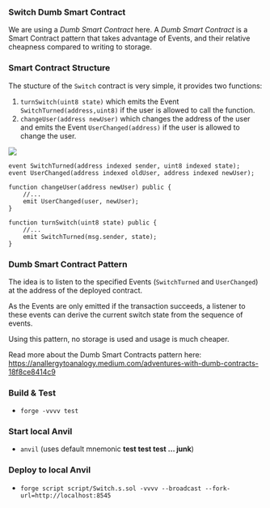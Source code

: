 ### Switch Dumb Smart Contract

We are using a _Dumb Smart Contract_ here. A _Dumb Smart Contract_ is a Smart Contract pattern that takes advantage of Events, and their relative cheapness compared to writing to storage. 

### Smart Contract Structure

The stucture of the `Switch` contract is very simple, it provides two functions:

1. `turnSwitch(uint8 state)` which emits the Event `SwitchTurned(address,uint8)` if the user is allowed to call the function.
2. `changeUser(address newUser)` which changes the address of the user and emits the Event `UserChanged(address)` if the user is allowed to change the user.

![](https://i.imgur.com/JD93P2g.png)

```solidity
event SwitchTurned(address indexed sender, uint8 indexed state);
event UserChanged(address indexed oldUser, address indexed newUser);

function changeUser(address newUser) public {
    //...
    emit UserChanged(user, newUser);
}

function turnSwitch(uint8 state) public {
    //...
    emit SwitchTurned(msg.sender, state);
}
```

### Dumb Smart Contract Pattern

The idea is to listen to the specified Events (`SwitchTurned` and `UserChanged`) at the address of the deployed contract. 

As the Events are only emitted if the transaction succeeds, a listener to these events can derive the current switch state from the sequence of events. 

Using this pattern, no storage is used and usage is much cheaper.

Read more about the Dumb Smart Contracts pattern here: https://anallergytoanalogy.medium.com/adventures-with-dumb-contracts-18f8ce8414c9

### Build & Test

* `forge -vvvv test`

### Start local Anvil

* `anvil` (uses default mnemonic **test test test ... junk**)

### Deploy to local Anvil

* `forge script script/Switch.s.sol -vvvv --broadcast --fork-url=http://localhost:8545`
